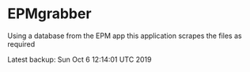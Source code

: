 # EPMgrabber
Using a database from the EPM app this application scrapes the files as required


Latest backup: Sun Oct 6 12:14:01 UTC 2019
